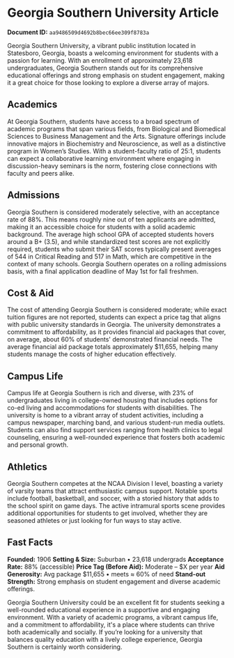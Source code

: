 # Georgia Southern University Article

**Document ID:** `aa9486509d4692b8bec66ee309f8783a`

Georgia Southern University, a vibrant public institution located in Statesboro, Georgia, boasts a welcoming environment for students with a passion for learning. With an enrollment of approximately 23,618 undergraduates, Georgia Southern stands out for its comprehensive educational offerings and strong emphasis on student engagement, making it a great choice for those looking to explore a diverse array of majors.

## Academics
At Georgia Southern, students have access to a broad spectrum of academic programs that span various fields, from Biological and Biomedical Sciences to Business Management and the Arts. Signature offerings include innovative majors in Biochemistry and Neuroscience, as well as a distinctive program in Women’s Studies. With a student-faculty ratio of 25:1, students can expect a collaborative learning environment where engaging in discussion-heavy seminars is the norm, fostering close connections with faculty and peers alike.

## Admissions
Georgia Southern is considered moderately selective, with an acceptance rate of 88%. This means roughly nine out of ten applicants are admitted, making it an accessible choice for students with a solid academic background. The average high school GPA of accepted students hovers around a B+ (3.5), and while standardized test scores are not explicitly required, students who submit their SAT scores typically present averages of 544 in Critical Reading and 517 in Math, which are competitive in the context of many schools. Georgia Southern operates on a rolling admissions basis, with a final application deadline of May 1st for fall freshmen.

## Cost & Aid
The cost of attending Georgia Southern is considered moderate; while exact tuition figures are not reported, students can expect a price tag that aligns with public university standards in Georgia. The university demonstrates a commitment to affordability, as it provides financial aid packages that cover, on average, about 60% of students' demonstrated financial needs. The average financial aid package totals approximately $11,655, helping many students manage the costs of higher education effectively.

## Campus Life
Campus life at Georgia Southern is rich and diverse, with 23% of undergraduates living in college-owned housing that includes options for co-ed living and accommodations for students with disabilities. The university is home to a vibrant array of student activities, including a campus newspaper, marching band, and various student-run media outlets. Students can also find support services ranging from health clinics to legal counseling, ensuring a well-rounded experience that fosters both academic and personal growth.

## Athletics
Georgia Southern competes at the NCAA Division I level, boasting a variety of varsity teams that attract enthusiastic campus support. Notable sports include football, basketball, and soccer, with a storied history that adds to the school spirit on game days. The active intramural sports scene provides additional opportunities for students to get involved, whether they are seasoned athletes or just looking for fun ways to stay active.

## Fast Facts
**Founded:** 1906
**Setting & Size:** Suburban • 23,618 undergrads
**Acceptance Rate:** 88% (accessible)
**Price Tag (Before Aid):** Moderate – $X per year
**Aid Generosity:** Avg package $11,655 • meets ≈ 60% of need
**Stand-out Strength:** Strong emphasis on student engagement and diverse academic offerings.

Georgia Southern University could be an excellent fit for students seeking a well-rounded educational experience in a supportive and engaging environment. With a variety of academic programs, a vibrant campus life, and a commitment to affordability, it's a place where students can thrive both academically and socially. If you’re looking for a university that balances quality education with a lively college experience, Georgia Southern is certainly worth considering.
